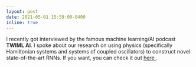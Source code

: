 ```yaml
---
layout: post
date: 2021-05-01 15:59:00-0400
inline: true
---
```


I recently got interviewed by the famous machine learning/AI podcast **TWIML AI**. 
I spoke about our research on using physics (specifically Hamiltonian systems and systems 
of coupled oscillators) to construct novel state-of-the-art RNNs.
If you want, you can check it out <a href="https://twimlai.com/learning-long-time-dependencies-with-rnns-w-konstantin-rusch/"> here </a>.
